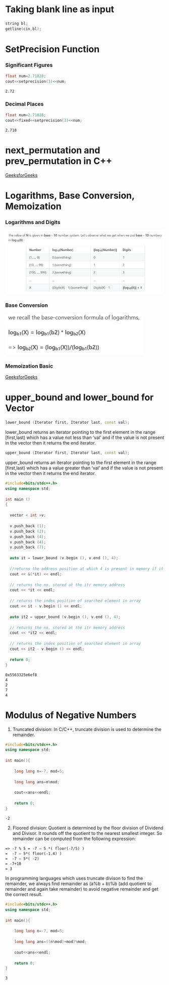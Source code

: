 # Taking blank line as input
```cpp
string bl;
getline(cin,bl);
```
# SetPrecision Function
### Significant Figures
```cpp
float num=2.71828;
cout<<setprecision(3)<<num;
```
```
2.72
```
### Decimal Places
```cpp
float num=2.71828;
cout<<fixed<<setprecision(3)<<num;
```
```
2.718
```
# next_permutation and prev_permutation in C++
[GeeksforGeeks](https://www.geeksforgeeks.org/stdnext_permutation-prev_permutation-c/)

# Logarithms, Base Conversion, Memoization
### Logarithms and Digits
![Logarithms and Digits](https://github.com/faiyaz103/Competitive-Programming/blob/main/resources/log_and_digits.jpg)
### Base Conversion
![Base Conversion](https://github.com/faiyaz103/Competitive-Programming/blob/main/resources/base_conv_log.jpg)
###  Memoization Basic
[GeeksforGeeks](https://www.geeksforgeeks.org/memoization-1d-2d-and-3d/)

# upper_bound and lower_bound for Vector
```cpp
lower_bound (Iterator first, Iterator last, const val);
```
lower_bound returns an iterator pointing to the first element in the range [first,last) which has a value not less than ‘val’  and if the value is not present in the vector then it returns the end iterator.
```cpp
upper_bound (Iterator first, Iterator last, const val);
```
upper_bound returns an iterator pointing to the first element in the range [first,last) which has a value greater than ‘val’  and if the value is not present in the vector then it returns the end iterator.
```cpp
#include<bits/stdc++.h>
using namespace std;

int main ()
{

  vector < int >v;

  v.push_back (1);
  v.push_back (2);
  v.push_back (4);
  v.push_back (4);
  v.push_back (7);

  auto it = lower_bound (v.begin (), v.end (), 4);

  //returns the address position at which 4 is present in memory if it is present
  cout << &(*it) << endl;

  // returns the no. stored at the itr memory address
  cout << *it << endl;

  // returns the index position of searched element in array
  cout << it - v.begin () << endl;

  auto it2 = upper_bound (v.begin (), v.end (), 4);

  // returns the no. stored at the itr memory address
  cout << *it2 << endl;

  // returns the index position of searched element in array
  cout << it2 - v.begin () << endl;

  return 0;
}
```
```
0x5563325e6ef8
4
2
7
4
```

# Modulus of Negative Numbers
1. Truncated division: In C/C++, truncate division is used to determine the remainder.
```cpp
#include<bits/stdc++.h>
using namespace std;

int main(){
    
    long long n=-7, mod=5;
    
    long long ans=n%mod;
    
    cout<<ans<<endl;
    
    return 0;
}
```
```
-2
```
2. Floored division: Quotient is determined by the floor division of Dividend and Divisor. It rounds off the quotient to the nearest smallest integer. So remainder can be computed from the following expression:
```
=> -7 % 5 = -7 – 5 *( floor(-7/5) )
=  -7 – 5*( floor(-1.4) )
=  -7 – 5*( -2)
= -7+10
= 3
```
In programming languages which uses truncate divison to find the remainder, we always find remainder as (a%b + b)%b (add quotient to remainder and again take remainder) to avoid negative remainder and get the correct result.
```cpp
#include<bits/stdc++.h>
using namespace std;

int main(){
    
    long long n=-7, mod=5;
    
    long long ans=((n%mod)+mod)%mod;
    
    cout<<ans<<endl;
    
    return 0;
}
```
```
3
```